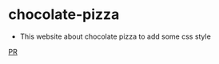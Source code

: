 # chocolate-pizza

* This website about chocolate pizza 
to add some css style 

[PR](https://github.com/maram-mustafa/chocolate-pizza-1)